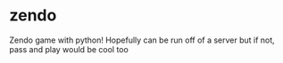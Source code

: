 # zendo
Zendo game with python! Hopefully can be run off of a server but if not, pass and play would be cool too

